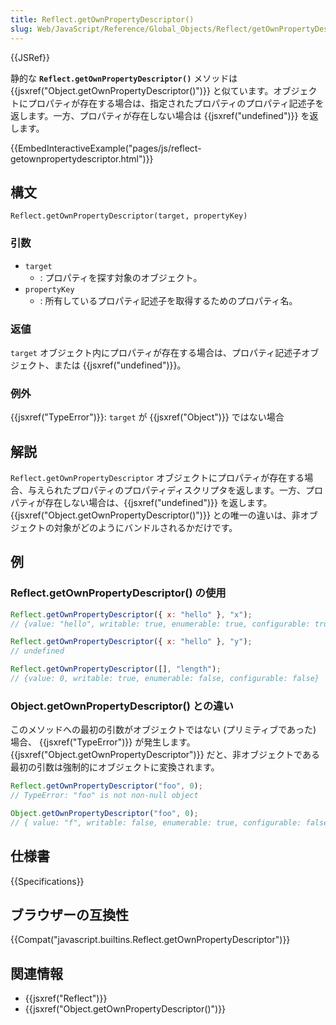 ```yaml
---
title: Reflect.getOwnPropertyDescriptor()
slug: Web/JavaScript/Reference/Global_Objects/Reflect/getOwnPropertyDescriptor
---
```


{{JSRef}}

静的な **`Reflect.getOwnPropertyDescriptor()`** メソッドは {{jsxref("Object.getOwnPropertyDescriptor()")}} と似ています。オブジェクトにプロパティが存在する場合は、指定されたプロパティのプロパティ記述子を返します。一方、プロパティが存在しない場合は {{jsxref("undefined")}} を返します。

{{EmbedInteractiveExample("pages/js/reflect-getownpropertydescriptor.html")}}

## 構文

```
Reflect.getOwnPropertyDescriptor(target, propertyKey)
```

### 引数

- `target`
  - : プロパティを探す対象のオブジェクト。
- `propertyKey`
  - : 所有しているプロパティ記述子を取得するためのプロパティ名。

### 返値

`target` オブジェクト内にプロパティが存在する場合は、プロパティ記述子オブジェクト、または {{jsxref("undefined")}}。

### 例外

{{jsxref("TypeError")}}: `target` が {{jsxref("Object")}} ではない場合

## 解説

`Reflect.getOwnPropertyDescriptor` オブジェクトにプロパティが存在する場合、与えられたプロパティのプロパティディスクリプタを返します。一方、プロパティが存在しない場合は、{{jsxref("undefined")}} を返します。{{jsxref("Object.getOwnPropertyDescriptor()")}} との唯一の違いは、非オブジェクトの対象がどのようにバンドルされるかだけです。

## 例

### Reflect.getOwnPropertyDescriptor() の使用

```js
Reflect.getOwnPropertyDescriptor({ x: "hello" }, "x");
// {value: "hello", writable: true, enumerable: true, configurable: true}

Reflect.getOwnPropertyDescriptor({ x: "hello" }, "y");
// undefined

Reflect.getOwnPropertyDescriptor([], "length");
// {value: 0, writable: true, enumerable: false, configurable: false}
```

### Object.getOwnPropertyDescriptor() との違い

このメソッドへの最初の引数がオブジェクトではない (プリミティブであった) 場合、 {{jsxref("TypeError")}} が発生します。 {{jsxref("Object.getOwnPropertyDescriptor")}} だと、非オブジェクトである最初の引数は強制的にオブジェクトに変換されます。

```js
Reflect.getOwnPropertyDescriptor("foo", 0);
// TypeError: "foo" is not non-null object

Object.getOwnPropertyDescriptor("foo", 0);
// { value: "f", writable: false, enumerable: true, configurable: false }
```

## 仕様書

{{Specifications}}

## ブラウザーの互換性

{{Compat("javascript.builtins.Reflect.getOwnPropertyDescriptor")}}

## 関連情報

- {{jsxref("Reflect")}}
- {{jsxref("Object.getOwnPropertyDescriptor()")}}
